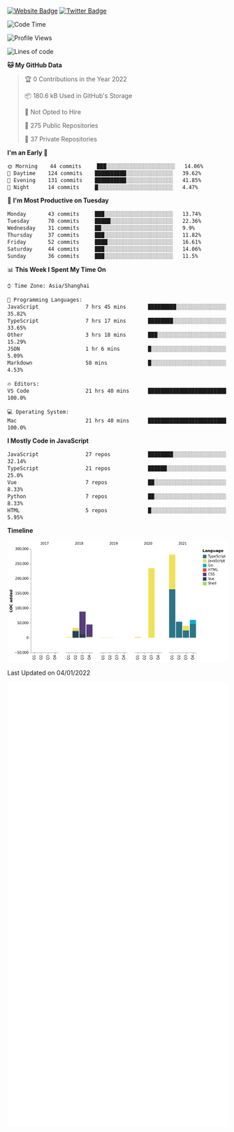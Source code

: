 [![Website Badge](https://img.shields.io/badge/-caos.me-444444?style=flat&logo=Google-Chrome&logoColor=f2f2f2&link=https://caos.me)](https://caos.me)
[![Twitter Badge](https://img.shields.io/badge/-@caosbad-1da1f2?style=flat&labelColor=1ca0f1&logo=twitter&logoColor=white&link=https://twitter.com/caosbad)](https://twitter.com/caosbad)



<!--START_SECTION:waka-->
![Code Time](http://img.shields.io/badge/Code%20Time-57%20hrs%2025%20mins-blue)

![Profile Views](http://img.shields.io/badge/Profile%20Views-50-blue)

![Lines of code](https://img.shields.io/badge/From%20Hello%20World%20I%27ve%20Written-843%20Thousand%20lines%20of%20code-blue)

**🐱 My GitHub Data** 

> 🏆 0 Contributions in the Year 2022
 > 
> 📦 180.6 kB Used in GitHub's Storage 
 > 
> 🚫 Not Opted to Hire
 > 
> 📜 275 Public Repositories 
 > 
> 🔑 37 Private Repositories  
 > 
**I'm an Early 🐤** 

```text
🌞 Morning    44 commits     ███░░░░░░░░░░░░░░░░░░░░░░   14.06% 
🌆 Daytime    124 commits    ██████████░░░░░░░░░░░░░░░   39.62% 
🌃 Evening    131 commits    ██████████░░░░░░░░░░░░░░░   41.85% 
🌙 Night      14 commits     █░░░░░░░░░░░░░░░░░░░░░░░░   4.47%

```
📅 **I'm Most Productive on Tuesday** 

```text
Monday       43 commits     ███░░░░░░░░░░░░░░░░░░░░░░   13.74% 
Tuesday      70 commits     █████░░░░░░░░░░░░░░░░░░░░   22.36% 
Wednesday    31 commits     ██░░░░░░░░░░░░░░░░░░░░░░░   9.9% 
Thursday     37 commits     ███░░░░░░░░░░░░░░░░░░░░░░   11.82% 
Friday       52 commits     ████░░░░░░░░░░░░░░░░░░░░░   16.61% 
Saturday     44 commits     ███░░░░░░░░░░░░░░░░░░░░░░   14.06% 
Sunday       36 commits     ███░░░░░░░░░░░░░░░░░░░░░░   11.5%

```


📊 **This Week I Spent My Time On** 

```text
⌚︎ Time Zone: Asia/Shanghai

💬 Programming Languages: 
JavaScript               7 hrs 45 mins       █████████░░░░░░░░░░░░░░░░   35.82% 
TypeScript               7 hrs 17 mins       ████████░░░░░░░░░░░░░░░░░   33.65% 
Other                    3 hrs 18 mins       ███░░░░░░░░░░░░░░░░░░░░░░   15.29% 
JSON                     1 hr 6 mins         █░░░░░░░░░░░░░░░░░░░░░░░░   5.09% 
Markdown                 58 mins             █░░░░░░░░░░░░░░░░░░░░░░░░   4.53%

🔥 Editors: 
VS Code                  21 hrs 40 mins      █████████████████████████   100.0%

💻 Operating System: 
Mac                      21 hrs 40 mins      █████████████████████████   100.0%

```

**I Mostly Code in JavaScript** 

```text
JavaScript               27 repos            ████████░░░░░░░░░░░░░░░░░   32.14% 
TypeScript               21 repos            ██████░░░░░░░░░░░░░░░░░░░   25.0% 
Vue                      7 repos             ██░░░░░░░░░░░░░░░░░░░░░░░   8.33% 
Python                   7 repos             ██░░░░░░░░░░░░░░░░░░░░░░░   8.33% 
HTML                     5 repos             █░░░░░░░░░░░░░░░░░░░░░░░░   5.95%

```


**Timeline**

![Chart not found](https://raw.githubusercontent.com/caosbad/caosbad/master/charts/bar_graph.png) 


 Last Updated on 04/01/2022
<!--END_SECTION:waka-->


![Metrics](https://github.com/caosbad/CaosBad/blob/master/github-metrics.svg)
